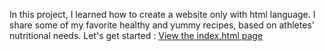 In this project, I learned how to create a website only with html language. I share some of my favorite healthy and yummy recipes, based on athletes' nutritional needs.
Let's get started : [View the index.html page](index.html)
